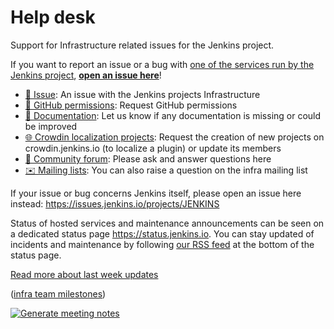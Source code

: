 # Help desk

Support for Infrastructure related issues for the Jenkins project.

If you want to report an issue or a bug with [one of the services run by the Jenkins project](https://www.jenkins.io/projects/infrastructure/), [**open an issue here**](https://github.com/jenkins-infra/helpdesk/issues/new/choose)!  
- [🧩 Issue](https://github.com/jenkins-infra/helpdesk/issues/new?assignees=&labels=triage&template=1-report-issue.yml): An issue with the Jenkins projects Infrastructure
- [🚀 GitHub permissions](https://github.com/jenkins-infra/helpdesk/issues/new?assignees=&labels=github-permissions&template=2-github-permissions.yml): Request GitHub permissions
- [📝 Documentation](https://github.com/jenkins-infra/helpdesk/issues/new?assignees=&labels=documentation&template=3-documentation.yml): Let us know if any documentation is missing or could be improved
- [🌐 Crowdin localization projects](https://github.com/jenkins-infra/helpdesk/issues/new?assignees=&labels=crowdin&template=4-crowdin.yml): Request the creation of new projects on crowdin.jenkins.io (to localize a plugin) or update its members  
- [💬 Community forum](https://community.jenkins.io/): Please ask and answer questions here
- [✉️ Mailing lists](https://www.jenkins.io/mailing-lists/): You can also raise a question on the infra mailing list


If your issue or bug concerns Jenkins itself, please open an issue here instead: https://issues.jenkins.io/projects/JENKINS

Status of hosted services and maintenance announcements can be seen on a dedicated status page https://status.jenkins.io. You can stay updated of incidents and maintenance by following [our RSS feed](https://status.jenkins.io/index.xml) at the bottom of the status page.

[Read more about last week updates](https://github.com/jenkins-infra/helpdesk/releases/tag/infra-team-sync-2022-07-12_2)

([infra team milestones](https://github.com/jenkins-infra/helpdesk/milestones))
<!-- TODO Add FAQ below -->

[![Generate meeting notes](https://github.com/jenkins-infra/helpdesk/actions/workflows/infra-meeting-release.yaml/badge.svg)](https://github.com/jenkins-infra/helpdesk/actions/workflows/infra-meeting-release.yaml)

